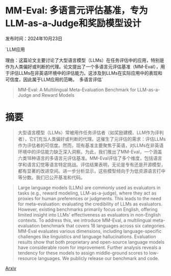# MM-Eval: 多语言元评估基准，专为LLM-as-a-Judge和奖励模型设计

发布时间：2024年10月23日

`LLM应用

理由：这篇论文主要讨论了大型语言模型（LLMs）在任务评估中的应用，特别是作为人类偏好或判断的代理。论文提出了一个多语言元评估基准（MM-Eval），用于评估LLMs在非英语环境中的评估能力。这涉及到LLMs在实际应用中的表现和可信度，因此属于LLM应用的范畴。` `多语言评估`

> MM-Eval: A Multilingual Meta-Evaluation Benchmark for LLM-as-a-Judge and Reward Models

# 摘要

> 大型语言模型（LLMs）常被用作任务评估者（如奖励建模、LLM作为评判者），它们充当人类偏好或判断的代理。这催生了元评估的需求：评估LLMs作为评估者的可信度。然而，现有基准主要聚焦于英语，对LLMs在非英语环境中的评估能力缺乏深入洞察。为此，我们推出了MM-Eval，一个涵盖六类18种语言的多语言元评估基准。MM-Eval评估了多个维度，包括语言学和语言幻觉等语言特定挑战。评估结果表明，无论是专有还是开源模型，都有显著的改进空间。进一步分析显示，这些模型倾向于为低资源语言打中等分数。我们已公开基准和代码。

> Large language models (LLMs) are commonly used as evaluators in tasks (e.g., reward modeling, LLM-as-a-judge), where they act as proxies for human preferences or judgments. This leads to the need for meta-evaluation: evaluating the credibility of LLMs as evaluators. However, existing benchmarks primarily focus on English, offering limited insight into LLMs' effectiveness as evaluators in non-English contexts. To address this, we introduce MM-Eval, a multilingual meta-evaluation benchmark that covers 18 languages across six categories. MM-Eval evaluates various dimensions, including language-specific challenges like linguistics and language hallucinations. Evaluation results show that both proprietary and open-source language models have considerable room for improvement. Further analysis reveals a tendency for these models to assign middle-ground scores to low-resource languages. We publicly release our benchmark and code.

[Arxiv](https://arxiv.org/abs/2410.17578)